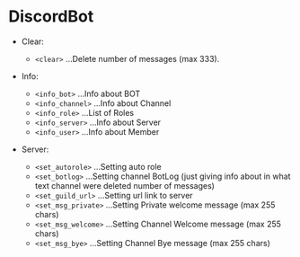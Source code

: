 # DiscordBot

* Clear:
   * `<clear>`           ...Delete number of messages (max 333).

* Info:
   * `<info_bot>`        ...Info about BOT
   * `<info_channel>`    ...Info about Channel
   * `<info_role>`       ...List of Roles
   * `<info_server>`     ...Info about Server
   * `<info_user>`       ...Info about Member

* Server:
   * `<set_autorole>`    ...Setting auto role
   * `<set_botlog>`      ...Setting channel BotLog (just giving info about in what text channel were deleted number of messages)
   * `<set_guild_url>`   ...Setting url link to server
   * `<set_msg_private>` ...Setting Private welcome message (max 255 chars)
   * `<set_msg_welcome>` ...Setting Channel Welcome message (max 255 chars)
   * `<set_msg_bye>`     ...Setting Channel Bye message (max 255 chars)
